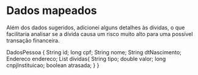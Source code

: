 # Dados mapeados
Além dos dados sugeridos, adicionei alguns detalhes às dividas, o que facilitaria analisar se a dívida causa um risco muito alto para uma possível transação financeira.

DadosPessoa {
   String id;
	 long cpf;
	 String nome;
	 String dtNascimento;
	 Endereco endereco; 
	 List<Divida> dividas{
       String tipo;
       double valor;
       long cnpjInstituicao;
       boolean atrasada;
  }
}
